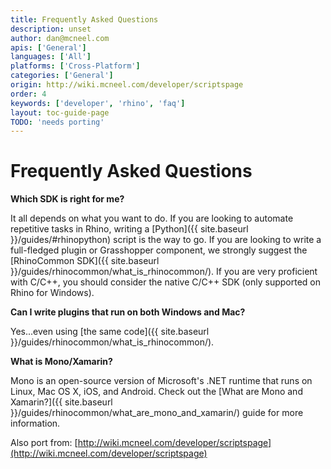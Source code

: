 ```yaml
---
title: Frequently Asked Questions
description: unset
author: dan@mcneel.com
apis: ['General']
languages: ['All']
platforms: ['Cross-Platform']
categories: ['General']
origin: http://wiki.mcneel.com/developer/scriptspage
order: 4
keywords: ['developer', 'rhino', 'faq']
layout: toc-guide-page
TODO: 'needs porting'
---
```



# Frequently Asked Questions

**Which SDK is right for me?**

It all depends on what you want to do.  If you are looking to automate repetitive tasks in Rhino, writing a [Python]({{ site.baseurl }}/guides/#rhinopython) script is the way to go.  If you are looking to write a full-fledged plugin or Grasshopper component, we strongly suggest the [RhinoCommon SDK]({{ site.baseurl }}/guides/rhinocommon/what_is_rhinocommon/).  If you are very proficient with C/C++, you should consider the native C/C++ SDK (only supported on Rhino for Windows).

**Can I write plugins that run on both Windows and Mac?**

Yes...even using [the same code]({{ site.baseurl }}/guides/rhinocommon/what_is_rhinocommon/).

**What is Mono/Xamarin?**

Mono is an open-source version of Microsoft's .NET runtime that runs on Linux, Mac OS X, iOS, and Android.  Check out the [What are Mono and Xamarin?]({{ site.baseurl }}/guides/rhinocommon/what_are_mono_and_xamarin/) guide for more information.

Also port from: [http://wiki.mcneel.com/developer/scriptspage](http://wiki.mcneel.com/developer/scriptspage)
